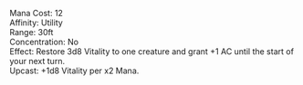 Mana Cost: 12  
Affinity: Utility  
Range: 30ft  
Concentration: No  
Effect: Restore 3d8 Vitality to one creature and grant +1 AC until the start of your next turn.  
Upcast: +1d8 Vitality per x2 Mana.